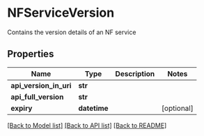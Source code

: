 # NFServiceVersion

Contains the version details of an NF service
## Properties
Name | Type | Description | Notes
------------ | ------------- | ------------- | -------------
**api_version_in_uri** | **str** |  | 
**api_full_version** | **str** |  | 
**expiry** | **datetime** |  | [optional] 

[[Back to Model list]](../README.md#documentation-for-models) [[Back to API list]](../README.md#documentation-for-api-endpoints) [[Back to README]](../README.md)


